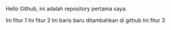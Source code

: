 Hello Github, ini adalah repository pertama saya.

Ini fitur 1
Ini fitur 2
Ini baris baru ditambahkan di github
Ini fitur 3